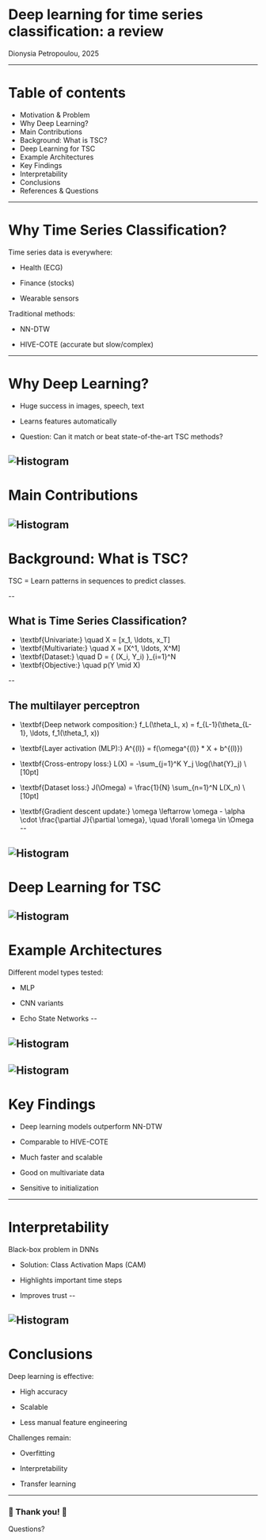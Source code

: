 # Deep learning for time series classification: a review

Dionysia Petropoulou, 2025

---

# Table of contents

- Motivation & Problem
- Why Deep Learning?
- Main Contributions
- Background: What is TSC?
- Deep Learning for TSC
- Example Architectures
- Key Findings
- Interpretability
- Conclusions
- References & Questions

---

#  Why Time Series Classification?

Time series data is everywhere:

- Health (ECG)

- Finance (stocks)

- Wearable sensors

Traditional methods:

- NN-DTW

- HIVE-COTE (accurate but slow/complex)

---

# Why Deep Learning?

- Huge success in images, speech, text

- Learns features automatically

- Question: Can it match or beat state-of-the-art TSC methods?

![Histogram](figures/fig2.png)
---

# Main Contributions

![Histogram](figures/fig5.png)
---

# Background: What is TSC?

TSC = Learn patterns in sequences to predict classes.

--
## What is Time Series Classification?


- \textbf{Univariate:} \quad X = [x_1, \ldots, x_T] 
- \textbf{Multivariate:} \quad X = [X^1, \ldots, X^M] 
- \textbf{Dataset:} \quad D = \{ (X_i, Y_i) \}_{i=1}^N 
- \textbf{Objective:} \quad p(Y \mid X)



--
## The multilayer perceptron

- \textbf{Deep network composition:} 
f_L(\theta_L, x) = f_{L-1}(\theta_{L-1}, \ldots, f_1(\theta_1, x)) 
- \textbf{Layer activation (MLP):} 
 A^{(l)} = f(\omega^{(l)} * X + b^{(l)}) 

- \textbf{Cross-entropy loss:} L(X) = -\sum_{j=1}^K Y_j \log(\hat{Y}_j) \\[10pt]
- \textbf{Dataset loss:} 
 J(\Omega) = \frac{1}{N} \sum_{n=1}^N L(X_n) \\[10pt]
- \textbf{Gradient descent update:} 
 \omega \leftarrow \omega - \alpha \cdot \frac{\partial J}{\partial \omega},
  \quad \forall \omega \in \Omega
--

![Histogram](figures/mlp.png)
---

# Deep Learning for TSC

![Histogram](figures/fig1.png)
---

# Example Architectures

Different model types tested:

- MLP

- CNN variants

- Echo State Networks
--

![Histogram](figures/fig3.png)
--

![Histogram](figures/fig4.png)
---

# Key Findings

- Deep learning models outperform NN-DTW

- Comparable to HIVE-COTE

- Much faster and scalable

- Good on multivariate data

- Sensitive to initialization
---

# Interpretability

Black-box problem in DNNs

- Solution: Class Activation Maps (CAM)

- Highlights important time steps

- Improves trust
--

![Histogram](figures/fig13.png)
---

# Conclusions

Deep learning is effective:

- High accuracy

- Scalable

- Less manual feature engineering

Challenges remain:

- Overfitting

- Interpretability

- Transfer learning



---

### 🦧 Thank you! 🦧

Questions?




